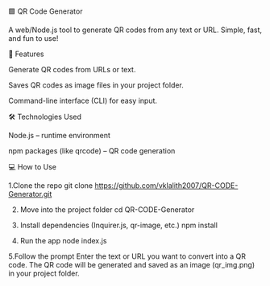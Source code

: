 🟩 QR Code Generator

A web/Node.js tool to generate QR codes from any text or URL. Simple, fast, and fun to use!

🌟 Features

Generate QR codes from URLs or text.

Saves QR codes as image files in your project folder.

Command-line interface (CLI) for easy input.

🛠️ Technologies Used

Node.js – runtime environment

npm packages (like qrcode) – QR code generation

💻 How to Use

1.Clone the repo
git clone https://github.com/vklalith2007/QR-CODE-Generator.git

2. Move into the project folder
cd QR-CODE-Generator

3. Install dependencies (Inquirer.js, qr-image, etc.)
npm install

4. Run the app
node index.js

5.Follow the prompt
Enter the text or URL you want to convert into a QR code.
The QR code will be generated and saved as an image (qr_img.png) in your project folder.
